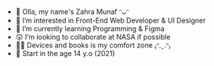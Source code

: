 - 👋 Olla, my name's Zahra Munaf ᵔᴗᵔ
- 👀 I’m interested in Front-End Web Developer & UI Designer
- 🌱 I’m currently learning Programming & Figma
- 😲 I’m looking to collaborate at NASA if possible
- 🧚‍♀️ Devices and books is my comfort zone ₍ᐢ.ˬ.ᐢ₎
- 🤺 Start in the age 14 y.o (2021)

<!---
munafzahra/munafzahra is a ✨ special ✨ repository because its `README.md` (this file) appears on your GitHub profile.
You can click the Preview link to take a look at your changes.
--->
